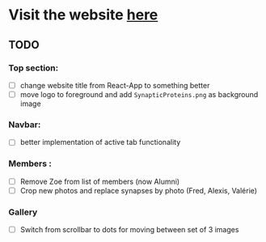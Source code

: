 # Visit the website [here](https://flc-lab.netlify.app/)

##  TODO

### Top section:
- [ ] change website title from React-App to something better
- [ ] move logo to foreground and add `SynapticProteins.png` as background image

### Navbar:

- [ ] better implementation of active tab functionality
### Members :
  - [ ] Remove Zoe from list of members (now Alumni)
  - [ ] Crop new photos and replace synapses by photo (Fred, Alexis, Valérie)

### Gallery

- [ ] Switch from scrollbar to dots for moving between set of 3 images

